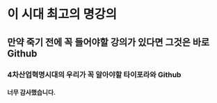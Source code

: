 # 이 시대 최고의 명강의

## 만약 죽기 전에 꼭 들어야할 강의가 있다면 그것은 바로 Github

### 4차산업혁명시대의 우리가 꼭 알아야할 타이포라와 Github

#### 너무 감사했습니다.

